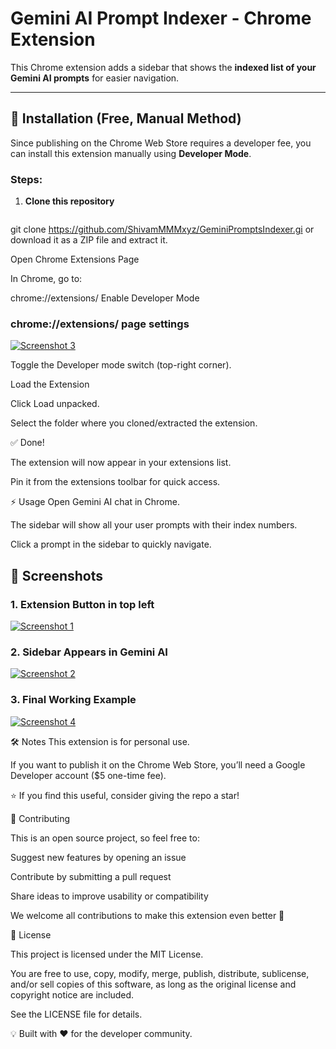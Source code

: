 # Gemini AI Prompt Indexer - Chrome Extension

This Chrome extension adds a sidebar that shows the **indexed list of your Gemini AI prompts** for easier navigation.

---

## 🚀 Installation (Free, Manual Method)

Since publishing on the Chrome Web Store requires a developer fee, you can install this extension manually using **Developer Mode**.

### Steps:

1. **Clone this repository**  
   ```bash
  git clone https://github.com/ShivamMMMxyz/GeminiPromptsIndexer.gi
or download it as a ZIP file and extract it.

Open Chrome Extensions Page

In Chrome, go to:

chrome://extensions/
Enable Developer Mode

###  chrome://extensions/  page settings 
[![Screenshot 3](screenshot/s3.png)](screenshot/s3.png)

Toggle the Developer mode switch (top-right corner).

Load the Extension

Click Load unpacked.

Select the folder where you cloned/extracted the extension.

✅ Done!

The extension will now appear in your extensions list.

Pin it from the extensions toolbar for quick access.


⚡ Usage
Open Gemini AI chat in Chrome.

The sidebar will show all your user prompts with their index numbers.

Click a prompt in the sidebar to quickly navigate.

## 📸 Screenshots

### 1. Extension Button in top left
[![Screenshot 1](screenshot/s1.png)](screenshot/s1.png)

### 2. Sidebar Appears in Gemini AI  
[![Screenshot 2](screenshot/s2.png)](screenshot/s2.png)



### 3. Final Working Example  
[![Screenshot 4](screenshot/s4.jpg)](screenshot/s4.jpg)




🛠️ Notes
This extension is for personal use.

If you want to publish it on the Chrome Web Store, you’ll need a Google Developer account ($5 one-time fee).

⭐ If you find this useful, consider giving the repo a star!


🤝 Contributing

This is an open source project, so feel free to:

Suggest new features by opening an issue

Contribute by submitting a pull request

Share ideas to improve usability or compatibility

We welcome all contributions to make this extension even better 🚀


📜 License

This project is licensed under the MIT License.

You are free to use, copy, modify, merge, publish, distribute, sublicense, and/or sell copies of this software, as long as the original license and copyright notice are included.

See the LICENSE
 file for details.

💡 Built with ❤️ for the developer community.